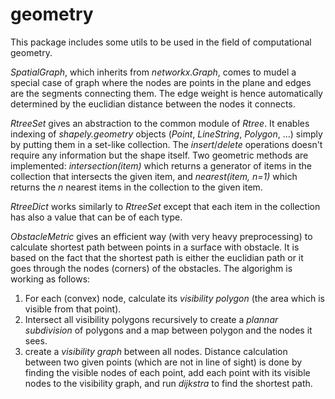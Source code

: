 # geometry

This package includes some utils to be used in the field of computational geometry.

*SpatialGraph*, which inherits from *networkx.Graph*, comes to mudel a special case of graph where the nodes are points in the plane and edges are the segments connecting them. The edge weight is hence automatically determined by the euclidian distance between the nodes it connects.

*RtreeSet* gives an abstraction to the common module of *Rtree*. It enables indexing of *shapely.geometry* objects (*Point*, *LineString*, *Polygon*, ...) simply by putting them in a set-like collection. The *insert*/*delete* operations doesn't require any information but the shape itself. Two geometric methods are implemented: *intersection(item)* which returns a generator of items in the collection that intersects the given item, and *nearest(item, n=1)* which returns the *n* nearest items in the collection to the given item.

*RtreeDict* works similarly to *RtreeSet* except that each item in the collection has also a value that can be of each type.

*ObstacleMetric* gives an efficient way (with very heavy preprocessing) to calculate shortest path between points in a surface with obstacle. It is based on the fact that the shortest path is either the euclidian path or it goes through the nodes (corners) of the obstacles. The algorighm is working as follows:
1. For each (convex) node, calculate its *visibility polygon* (the area which is visible from that point).
2. Intersect all visibility polygons recursively to create a *plannar subdivision* of polygons and a map between polygon and the nodes it sees. 
3. create a *visibility graph* between all nodes.
Distance calculation between two given points (which are not in line of sight) is done by finding the visible nodes of each point, add each point with its visible nodes to the visibility graph, and run *dijkstra* to find the shortest path.
